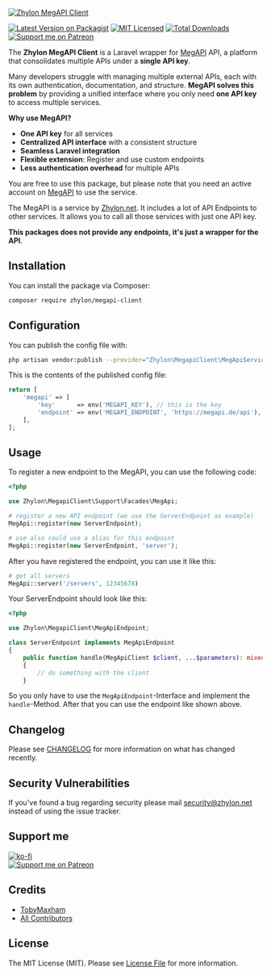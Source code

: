 [![Zhylon MegAPI Client][zhylon-megapi-image]][zhylon-megapi-edit-link]

[![Latest Version on Packagist](https://img.shields.io/packagist/v/zhylon/megapi-client.svg?style=flat-square)](https://packagist.org/packages/zhylon/megapi-client)
[![MIT Licensed](https://img.shields.io/badge/license-MIT-brightgreen.svg?style=flat-square)](LICENSE.md)
[![Total Downloads](https://img.shields.io/packagist/dt/zhylon/megapi-client.svg?style=flat-square)](https://packagist.org/packages/zhylon/megapi-client)
[![Support me on Patreon](https://img.shields.io/endpoint.svg?url=https%3A%2F%2Fshieldsio-patreon.vercel.app%2Fapi%3Fusername%3DTobymaxham%26type%3Dpatrons&style=flat)](https://patreon.com/Tobymaxham)

The **Zhylon MegAPI Client** is a Laravel wrapper for [MegAPI](https://megapi.de) API,
a platform that consolidates multiple APIs under a **single API key**.

Many developers struggle with managing multiple external APIs, each with its own authentication, documentation, and
structure. **MegAPI solves this problem** by providing a unified interface where you only need **one API key** to access
multiple services.

**Why use MegAPI?**  
 - **One API key** for all services  
 - **Centralized API interface** with a consistent structure  
 - **Seamless Laravel integration**  
 - **Flexible extension**: Register and use custom endpoints  
 - **Less authentication overhead** for multiple APIs


You are free to use this package, but please note that you need an active account
on [MegAPI](https://megapi.de) to use the service.

The MegAPI is a service by [Zhylon.net](https://id.zhylon.net/).
It includes a lot of API Endpoints to other services.
It allows you to call all those services with just one API key.

**This packages does not provide any endpoints, it's just a wrapper for the API**.


## Installation

You can install the package via Composer:

```bash
composer require zhylon/megapi-client
```


## Configuration

You can publish the config file with:
```bash
php artisan vendor:publish --provider="Zhylon\MegapiClient\MegApiServiceProvider" --tag="config"
```

This is the contents of the published config file:

```php
return [
    'megapi' => [
        'key'      => env('MEGAPI_KEY'), // this is the key
        'endpoint' => env('MEGAPI_ENDPOINT', 'https://megapi.de/api'), // this is the endpoint
    ],
];
 ```

## Usage

To register a new endpoint to the MegAPI, you can use the following code:

```php
<?php

use Zhylon\MegapiClient\Support\Facades\MegApi;

# register a new API endpoint (we use the ServerEndpoint as example)
MegApi::register(new ServerEndpoint);

# use also could use a alias for this endpoint
MegApi::register(new ServerEndpoint, 'server');
```


After you have registered the endpoint, you can use it like this:

```php
# get all servers
MegApi::server('/servers', 12345678)
```


Your ServerEndpoint should look like this:

```php
<?php

use Zhylon\MegapiClient\MegApiEndpoint;

class ServerEndpoint implements MegApiEndpoint
{
    public function handle(MegApiClient $client, ...$parameters): mixed
    {
        // do something with the client
    }
```

So you only have to use the `MegApiEndpoint`-Interface and implement the `handle`-Method.
After that you can use the endpoint like shown above.


## Changelog

Please see [CHANGELOG](CHANGELOG.md) for more information on what has changed recently.


## Security Vulnerabilities

If you've found a bug regarding security please mail [security@zhylon.net](mailto:security@zhylon.net) instead of using the issue tracker.


## Support me

[![ko-fi](https://ko-fi.com/img/githubbutton_sm.svg)](https://ko-fi.com/Z8Z4NZKU)<br>
[![Support me on Patreon](https://img.shields.io/endpoint.svg?url=https%3A%2F%2Fshieldsio-patreon.vercel.app%2Fapi%3Fusername%3DTobymaxham%26type%3Dpatrons&style=flat)](https://patreon.com/Tobymaxham)


## Credits

- [TobyMaxham](https://github.com/TobyMaxham)
- [All Contributors](../../contributors)


## License

The MIT License (MIT). Please see [License File](LICENSE.md) for more information.

[zhylon-megapi-image]: https://socialify.git.ci/zhylon/megapi-client/image?description=1&font=Raleway&issues=1&language=1&owner=1&pattern=Charlie%20Brown&pulls=1&stargazers=1&theme=Light
[zhylon-megapi-edit-link]: https://socialify.git.ci/zhylon/megapi-client?description=1&font=Raleway&issues=1&language=1&owner=1&pattern=Charlie%20Brown&pulls=1&stargazers=1&theme=Light
